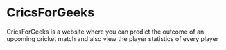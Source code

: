 # CricsForGeeks
CricsForGeeks is a website where you can predict the outcome of an upcoming cricket match and also view the player statistics of every player
